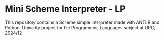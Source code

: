 # Mini Scheme Interpreter - LP
This repository contains a Scheme simple interpreter made with ANTLR and Python. Univerity project for the Programming Languages subject at UPC, 2024/12
